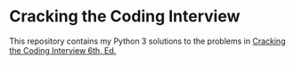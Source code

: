 # Cracking the Coding Interview
This repository contains my Python 3 solutions to the problems in [Cracking the Coding Interview 6th, Ed.](http://www.kyobobook.co.kr/product/detailViewKor.laf?ejkGb=KOR&mallGb=KOR&barcode=9788966263080&orderClick=LEa&Kc=)
